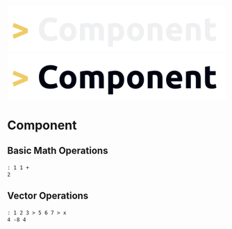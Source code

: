 ![Component Logo](./images/Component_dark_mode.png#gh-dark-mode-only)
![Component Logo](./images/Component_light_mode.png#gh-light-mode-only)

# Component

## Basic Math Operations

```
: 1 1 +
2
```

## Vector Operations

```
: 1 2 3 > 5 6 7 > x
4 -8 4
```
